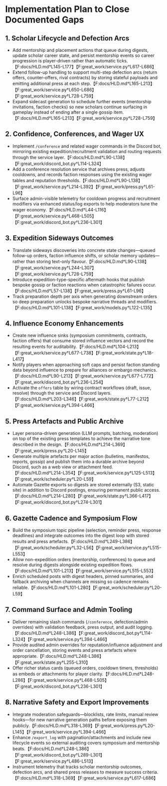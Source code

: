 # Implementation Plan to Close Documented Gaps

## 1. Scholar Lifecycle and Defection Arcs
- Add mentorship and placement actions that queue during digests, update scholar career state, and persist mentorship events so career progression is player-driven rather than automatic ticks.【F:docs/HLD.md†L145-L177】【F:great_work/service.py†L617-L686】
- Extend follow-up handling to support multi-step defection arcs (return offers, counter-offers, rival contracts) by storing stateful payloads and emitting additional press at each step.【F:docs/HLD.md†L165-L213】【F:great_work/service.py†L650-L686】【F:great_work/service.py†L728-L759】
- Expand sidecast generation to schedule further events (mentorship invitations, faction checks) so new scholars continue surfacing in gameplay instead of ending after a single gossip item.【F:docs/HLD.md†L165-L213】【F:great_work/service.py†L728-L759】

## 2. Confidence, Conferences, and Wager UX
- Implement `/conference` and related wager commands in the Discord bot, mirroring existing expedition/recruitment validation and routing requests through the service layer.【F:docs/HLD.md†L90-L138】【F:great_work/discord_bot.py†L114-L324】
- Add a conference resolution service that archives press, adjusts cooldowns, and records faction responses using the existing wager tables and reputation thresholds.【F:docs/HLD.md†L90-L138】【F:great_work/service.py†L214-L392】【F:great_work/press.py†L61-L96】
- Surface admin-visible telemetry for cooldown progress and recruitment modifiers via enhanced status/log exports to help moderators tune the wager economy.【F:docs/HLD.md†L44-L116】【F:great_work/service.py†L468-L505】【F:great_work/discord_bot.py†L236-L301】

## 3. Expedition Sideways Outcomes
- Translate sideways discoveries into concrete state changes—queued follow-up orders, faction influence shifts, or scholar memory updates—rather than storing text-only flavour.【F:docs/HLD.md†L90-L138】【F:great_work/service.py†L244-L307】【F:great_work/service.py†L728-L759】
- Introduce expedition-type-specific aftermath hooks that publish bespoke gossip or faction reactions when catastrophic failures occur.【F:docs/HLD.md†L57-L138】【F:great_work/press.py†L61-L96】
- Track preparation depth per axis when generating downstream orders so deep preparation unlocks bespoke narrative threads and modifiers.【F:docs/HLD.md†L101-L138】【F:great_work/models.py†L122-L135】

## 4. Influence Economy Enhancements
- Create new influence sinks (symposium commitments, contracts, faction offers) that consume stored influence vectors and record the resulting events for auditability.【F:docs/HLD.md†L104-L213】【F:great_work/service.py†L677-L738】【F:great_work/state.py†L18-L417】
- Notify players when approaching soft caps and persist faction standing data beyond influence to prepare for alliances or embargo mechanics.【F:docs/HLD.md†L90-L213】【F:great_work/service.py†L677-L772】【F:great_work/discord_bot.py†L236-L254】
- Activate the `offers` table by wiring contract workflows (draft, issue, resolve) through the service and Discord layers.【F:docs/HLD.md†L203-L346】【F:great_work/state.py†L77-L212】【F:great_work/service.py†L394-L466】

## 5. Press Artefacts and Public Archive
- Layer persona-driven generation (LLM prompts, batching, moderation) on top of the existing press templates to achieve the narrative tone described in the design.【F:docs/HLD.md†L214-L369】【F:great_work/press.py†L20-L145】
- Generate multiple artefacts per major action (bulletins, manifestos, reports, gossip) and publish them into a durable archive beyond Discord, such as a web view or attachment feed.【F:docs/HLD.md†L214-L354】【F:great_work/service.py†L125-L513】【F:great_work/scheduler.py†L20-L59】
- Automate Gazette exports so digests are stored externally (S3, static site) in addition to Discord postings, ensuring permanent public access.【F:docs/HLD.md†L214-L280】【F:great_work/state.py†L366-L417】【F:great_work/discord_bot.py†L274-L301】

## 6. Gazette Cadence and Symposium Flow
- Build the symposium topic pipeline (selection, reminder press, response deadlines) and integrate outcomes into the digest loop with stored results and press artefacts.【F:docs/HLD.md†L249-L386】【F:great_work/scheduler.py†L32-L56】【F:great_work/service.py†L515-L553】
- Allow non-expedition orders (mentorship, conferences) to queue and resolve during digests alongside existing expedition flows.【F:docs/HLD.md†L101-L213】【F:great_work/service.py†L515-L553】
- Enrich scheduled posts with digest headers, pinned summaries, and fallback archiving when channels are missing so cadence remains reliable.【F:docs/HLD.md†L101-L280】【F:great_work/scheduler.py†L20-L59】

## 7. Command Surface and Admin Tooling
- Deliver remaining slash commands (`/conference`, defection/admin overrides) with validation feedback, press output, and audit logging.【F:docs/HLD.md†L248-L386】【F:great_work/discord_bot.py†L114-L324】【F:great_work/service.py†L394-L466】
- Provide audited admin overrides for reputation/influence adjustment and order cancellation, storing events and press artefacts where appropriate.【F:docs/HLD.md†L248-L386】【F:great_work/state.py†L255-L310】
- Offer richer status cards (queued orders, cooldown timers, thresholds) as embeds or attachments for player clarity.【F:docs/HLD.md†L248-L286】【F:great_work/service.py†L468-L505】【F:great_work/discord_bot.py†L236-L301】

## 8. Narrative Safety and Export Improvements
- Integrate moderation safeguards—blocklists, rate limits, manual review hooks—for new narrative generation paths before exposing them publicly.【F:docs/HLD.md†L318-L369】【F:great_work/press.py†L20-L145】【F:great_work/service.py†L394-L466】
- Enhance `/export_log` with pagination/attachments and include new lifecycle events so external auditing covers symposium and mentorship beats.【F:docs/HLD.md†L248-L386】【F:great_work/discord_bot.py†L289-L301】【F:great_work/service.py†L486-L513】
- Instrument telemetry that tracks scholar mentorship outcomes, defection arcs, and shared press releases to measure success criteria.【F:docs/HLD.md†L318-L369】【F:great_work/service.py†L617-L686】
